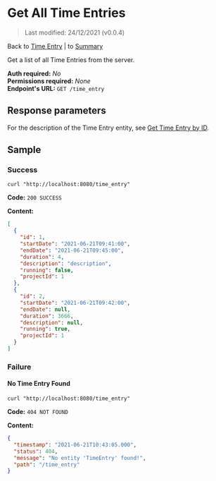 # Get All Time Entries

> Last modified: 24/12/2021 (v0.0.4)

Back to [Time Entry](../Time%20Entry.md) | to [Summary](../../README.md)

Get a list of all Time Entries from the server.

**Auth required:** _No_  
**Permissions required:** _None_  
**Endpoint's URL:** `GET /time_entry`

## Response parameters

For the description of the Time Entry entity, see [Get Time Entry by ID](Get-Time-Entry-by-ID.md).

## Sample

### Success

```shell
curl "http://localhost:8080/time_entry"
```

**Code:** `200 SUCCESS`

**Content:**

```json
[
  {
    "id": 1,
    "startDate": "2021-06-21T09:41:00",
    "endDate": "2021-06-21T09:45:00",
    "duration": 4,
    "description": "description",
    "running": false,
    "projectId": 1
  },
  {
    "id": 2,
    "startDate": "2021-06-21T09:42:00",
    "endDate": null,
    "duration": 3666,
    "description": null,
    "running": true,
    "projectId": 1
  }
]
```

### Failure

#### No Time Entry Found

```shell
curl "http://localhost:8080/time_entry"
```

**Code:** `404 NOT FOUND`

**Content:**

```json
{
  "timestamp": "2021-06-21T10:43:05.000",
  "status": 404,
  "message": "No entity 'TimeEntry' found!",
  "path": "/time_entry"
}
```
